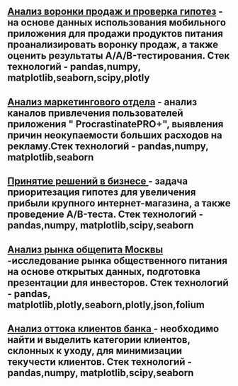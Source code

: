 ## <a href= "https://github.com/Batradz2000/prakticum-project/tree/main/%D0%90%D0%BD%D0%B0%D0%BB%D0%B8%D0%B7%20%D0%B2%D0%BE%D1%80%D0%BE%D0%BD%D0%BA%D0%B8%20%D0%BF%D1%80%D0%BE%D0%B4%D0%B0%D0%B6%20%D0%B8%20%D0%BF%D1%80%D0%BE%D0%B2%D0%B5%D1%80%D0%BA%D0%B0%20%D0%BF%D1%80%D0%B5%D0%B4%D0%BF%D0%BE%D0%BB%D0%BE%D0%B6%D0%B5%D0%BD%D0%B8%D0%B9"> Анализ воронки продаж и проверка гипотез</a> - на основе данных использования мобильного приложения для продажи продуктов питания проанализировать воронку продаж, а также оценить результаты A/A/B-тестирования. Стек технологий - pandas,numpy, matplotlib,seaborn,scipy,plotly

## <a href="https://github.com/Batradz2000/prakticum-project/tree/main/%D0%90%D0%BD%D0%B0%D0%BB%D0%B8%D0%B7%20%D0%BC%D0%B0%D1%80%D0%BA%D0%B5%D1%82%D0%B8%D0%BD%D0%B3%D0%BE%D0%B2%D0%BE%D0%B3%D0%BE%20%D0%BE%D1%82%D0%B4%D0%B5%D0%BB%D0%B0" > Анализ маркетингового отдела</a> - анализ  каналов привлечения пользователей приложения " ProcrastinatePRO+", выявления причин неокупаемости больших расходов на рекламу.Стек технологий -  pandas,numpy, matplotlib,seaborn

## <a href="https://github.com/Batradz2000/prakticum-project/tree/main/%D0%9F%D1%80%D0%B8%D0%BD%D1%8F%D1%82%D0%B8%D0%B5%20%D1%80%D0%B5%D1%88%D0%B5%D0%BD%D0%B8%D0%B9%20%D0%B2%20%D0%B1%D0%B8%D0%B7%D0%BD%D0%B5%D1%81%D0%B5" > Принятие решений в бизнесе </a> - задача приоритезация гипотез для увеличения прибыли крупного интернет-магазина, а также проведение A/B-теста. Стек технологий -  pandas,numpy, matplotlib,scipy,seaborn 

## <a href="https://github.com/Batradz2000/prakticum-project/tree/main/%D0%90%D0%BD%D0%B0%D0%BB%D0%B8%D0%B7%20%D1%80%D1%8B%D0%BD%D0%BA%D0%B0%20%D0%BE%D0%B1%D1%89%D0%B5%D0%BF%D0%B8%D1%82%D0%B0%20%D0%9C%D0%BE%D1%81%D0%BA%D0%B2%D1%8B" > Анализ рынка общепита Москвы</a> -исследование рынка общественного питания на основе открытых данных, подготовка презентации для инвесторов. Стек технологий - pandas, matplotlib,plotly,seaborn,plotly,json,folium

## <a href="https://github.com/Batradz2000/prakticum-project/tree/main/%D0%9F%D1%80%D0%B8%D0%BD%D1%8F%D1%82%D0%B8%D0%B5%20%D1%80%D0%B5%D1%88%D0%B5%D0%BD%D0%B8%D0%B9%20%D0%B2%20%D0%B1%D0%B8%D0%B7%D0%BD%D0%B5%D1%81%D0%B5" >Анализ оттока клиентов банка </a> - необходимо найти и выделить категории клиентов,  склонных к уходу, для минимизации  текучести клиентов. Стек технологий - pandas,numpy, matplotlib,scipy,seaborn 
